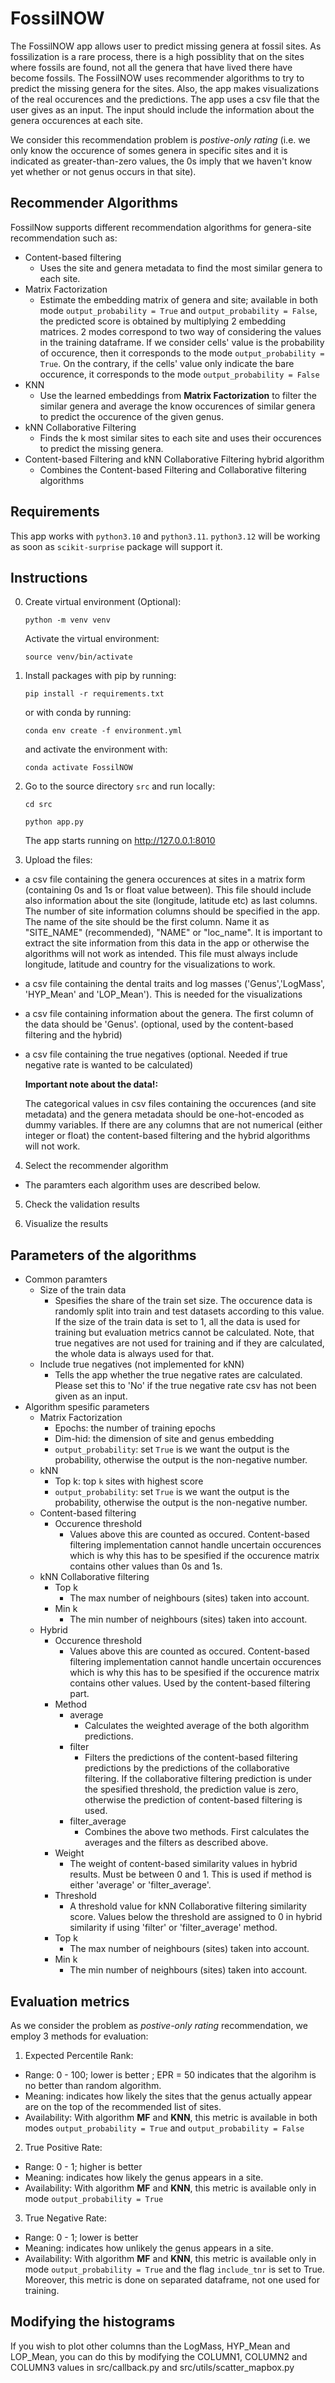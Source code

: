 # FossilNOW

The FossilNOW app allows user to predict missing genera at fossil sites. As fossilization is a rare process, there is a high possiblity that on the sites where fossils are found, not all the genera that have lived there have become fossils. The FossilNOW uses recommender algorithms to try to predict the missing genera for the sites. Also, the app makes visualizations of the real occurences and the predictions. The app uses a csv file that the user gives as an input. The input should include the information about the genera occurences at each site.

We consider this recommendation problem is *postive-only rating* (i.e. we only know the occurence of somes genera in specific sites and it is indicated as greater-than-zero values, the 0s imply that we haven't know yet whether or not genus occurs in that site).

## Recommender Algorithms

FossilNow supports different recommendation algorithms for genera-site recommendation such as:

- Content-based filtering
  - Uses the site and genera metadata to find the most similar genera to each site.
- Matrix Factorization
  - Estimate the embedding matrix of genera and site; available in both mode `output_probability = True` and `output_probability = False`, the predicted score is obtained by multiplying 2 embedding matrices.
2 modes correspond to two way of considering the values in the training dataframe. If we consider cells' value is the probability of occurence, then it corresponds to the mode `output_probability = True`. On the contrary, if the cells' value only indicate the bare occurence, it corresponds to the mode `output_probability = False`
- KNN
  - Use the learned embeddings from **Matrix Factorization** to filter the similar genera and average the know occurences of similar genera to predict the occurence of the given genus.
- kNN Collaborative Filtering
  - Finds the k most similar sites to each site and uses their occurences to predict the missing genera.
- Content-based Filtering and kNN Collaborative Filtering hybrid algorithm
  - Combines the Content-based Filtering and Collaborative filtering algorithms

## Requirements

This app works with `python3.10` and `python3.11`. `python3.12` will be working as soon as `scikit-surprise` package will support it.

## Instructions

0. Create virtual environment (Optional):

    `python -m venv venv`

    Activate the virtual environment:

    `source venv/bin/activate`

1. Install packages with pip by running:

    `pip install -r requirements.txt`

    or with conda by running:

    `conda env create -f environment.yml`

    and activate the environment with:

    `conda activate FossilNOW`


2. Go to the source directory `src` and run locally:

    `cd src`

    `python app.py`

    The app starts running on http://127.0.0.1:8010


3. Upload the files:
- a csv file containing the genera occurences at sites in a matrix form (containing 0s and 1s or float value between). This file should include also information about the site (longitude, latitude etc) as last columns. The number of site information columns should be specified in the app. The name of the site should be the first column. Name it as "SITE_NAME" (recommended), "NAME" or "loc_name". It is important to extract the site information from this data in the app or otherwise the algorithms will not work as intended. This file must always include longitude, latitude and country for the visualizations to work.
- a csv file containing the dental traits and log masses ('Genus','LogMass', 'HYP_Mean' and 'LOP_Mean'). This is needed for the visualizations
- a csv file containing information about the genera. The first column of the data should be 'Genus'. (optional, used by the content-based filtering and the hybrid)
- a csv file containing the true negatives (optional. Needed if true negative rate is wanted to be calculated)


  **Important note about the data!:**


  The categorical values in csv files containing the occurences (and site metadata) and the genera metadata should be one-hot-encoded as dummy variables. If there are any columns that are not numerical (either integer or float) the content-based filtering and the hybrid algorithms will not work.

4. Select the recommender algorithm

  - The paramters each algorithm uses are described below.

5. Check the validation results

6. Visualize the results

## Parameters of the algorithms

- Common paramters
  - Size of the train data
    - Spesifies the share of the train set size. The occurence data is randomly split into train and test datasets according to this value. If the size of the train data is set to 1, all the data is used for training but evaluation metrics cannot be calculated. Note, that true negatives are not used for training and if they are calculated, the whole data is always used for that.
   - Include true negatives (not implemented for kNN)
     - Tells the app whether the true negative rates are calculated. Please set this to 'No' if the true negative rate csv has not been given as an input.
- Algorithm spesific parameters
  - Matrix Factorization
    - Epochs: the number of training epochs
    - Dim-hid: the dimension of site and genus embedding
    - `output_probability`: set `True` is we want the output is the probability, otherwise the output is the non-negative number.
  - kNN
    - Top k: top `k` sites with highest score
    - `output_probability`: set `True` is we want the output is the probability, otherwise the output is the non-negative number.
  - Content-based filtering
    - Occurence threshold
      - Values above this are counted as occured. Content-based filtering implementation cannot handle uncertain occurences which is why this has to be spesified if the occurence matrix contains other values than 0s and 1s.
  - kNN Collaborative filtering
    - Top k
      - The max number of neighbours (sites) taken into account.
    - Min k
      - The min number of neighbours (sites) taken into account. 
  - Hybrid
    - Occurence threshold
      - Values above this are counted as occured. Content-based filtering implementation cannot handle uncertain occurences which is why this has to be spesified if the occurence matrix contains other values. Used by the content-based filtering part.
    - Method
      - average
        - Calculates the weighted average of the both algorithm predictions.
      - filter
        - Filters the predictions of the content-based filtering predictions by the predictions of the collaborative filtering. If the collaborative filtering prediction is under the spesified threshold, the prediction value is zero, otherwise the prediction of content-based filtering is used.
      - filter_average
        - Combines the above two methods. First calculates the averages and the filters as described above.
    - Weight
      - The weight of content-based similarity values in hybrid results. Must be between 0 and 1. This is used if method is either 'average' or 'filter_average'.
    - Threshold
      - A threshold value for kNN Collaborative filtering similarity score. Values below the threshold are assigned to 0 in hybrid similarity if using 'filter' or 'filter_average' method.
    - Top k
      - The max number of neighbours (sites) taken into account.
    - Min k
      - The min number of neighbours (sites) taken into account. 

## Evaluation metrics

As we consider the problem as *postive-only rating* recommendation, we employ 3 methods for evaluation:

1. Expected Percentile Rank: 
  - Range: 0 - 100; lower is better ; EPR = 50 indicates that the algorihm is no better than random algorithm.
  - Meaning: indicates how likely the sites that the genus actually appear are on the top of the recommended list of sites.
  - Availability: With algorithm **MF** and **KNN**, this metric is available in both modes `output_probability = True` and `output_probability = False`
  
2. True Positive Rate:
  - Range: 0 - 1; higher is better
  - Meaning: indicates how likely the genus appears in a site.
  - Availability: With algorithm **MF** and **KNN**, this metric is available only in mode `output_probability = True`

3. True Negative Rate:
  - Range: 0 - 1; lower is better
  - Meaning: indicates how unlikely the genus appears in a site.
  - Availability: With algorithm **MF** and **KNN**, this metric is available only in mode `output_probability = True` and the flag `include_tnr` is set to True. Moreover, this metric is done on separated dataframe, not one used for training.


## Modifying the histograms

If you wish to plot other columns than the LogMass, HYP_Mean and LOP_Mean, you can do this by modifying the COLUMN1, COLUMN2 and COLUMN3 values in src/callback.py and src/utils/scatter_mapbox.py
